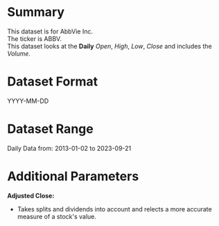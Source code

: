 # Summary

This dataset is for AbbVie Inc.    
The ticker is ABBV.    
This dataset looks at the **Daily** _Open_, _High_, _Low_, _Close_ and includes the _Volume_.    


# Dataset Format  

YYYY-MM-DD    

# Dataset Range  

Daily Data from: 2013-01-02 to 2023-09-21       

# Additional Parameters  

**Adjusted Close:**  

* Takes splits and dividends into account and relects a more accurate measure of a stock's value.
